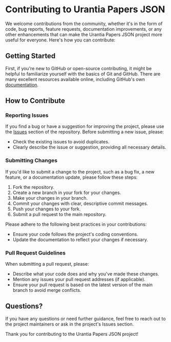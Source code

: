 # Contributing to Urantia Papers JSON

We welcome contributions from the community, whether it's in the form of code, bug reports, feature requests, documentation improvements, or any other enhancements that can make the Urantia Papers JSON project more useful for everyone. Here's how you can contribute:

## Getting Started

First, if you're new to GitHub or open-source contributing, it might be helpful to familiarize yourself with the basics of Git and GitHub. There are many excellent resources available online, including GitHub's own [documentation](https://docs.github.com/en).

## How to Contribute

### Reporting Issues

If you find a bug or have a suggestion for improving the project, please use the [Issues](https://github.com/Open-Urantia/urantia-papers-json/issues) section of the repository. Before submitting a new issue, please:

- Check the existing issues to avoid duplicates.
- Clearly describe the issue or suggestion, providing all necessary details.

### Submitting Changes

If you'd like to submit a change to the project, such as a bug fix, a new feature, or a documentation update, please follow these steps:

1. Fork the repository.
2. Create a new branch in your fork for your changes.
3. Make your changes in your branch.
4. Commit your changes with clear, descriptive commit messages.
5. Push your changes to your fork.
6. Submit a pull request to the main repository.

Please adhere to the following best practices in your contributions:

- Ensure your code follows the project's coding conventions.
- Update the documentation to reflect your changes if necessary.

### Pull Request Guidelines

When submitting a pull request, please:

- Describe what your code does and why you've made these changes.
- Mention any issues your pull request addresses (if applicable).
- Ensure your pull request is based on the latest version of the main branch to avoid merge conflicts.

## Questions?

If you have any questions or need further guidance, feel free to reach out to the project maintainers or ask in the project's Issues section.

Thank you for contributing to the Urantia Papers JSON project!
